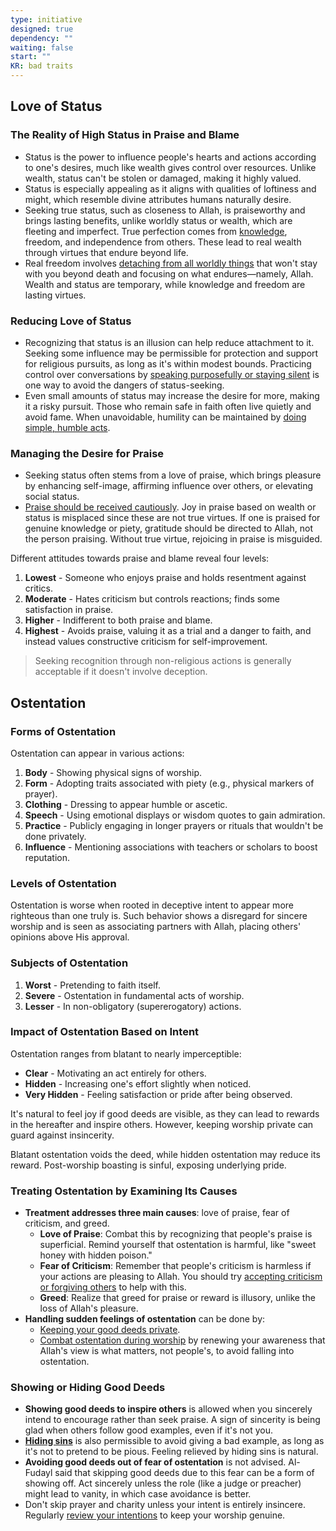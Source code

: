 ```yaml
---
type: initiative
designed: true
dependency: ""
waiting: false
start: ""
KR: bad traits
---
```


## Love of Status

### The Reality of High Status in Praise and Blame

* Status is the power to influence people's hearts and actions according to one's desires, much like wealth gives control over resources. Unlike wealth, status can't be stolen or damaged, making it highly valued.
* Status is especially appealing as it aligns with qualities of loftiness and might, which resemble divine attributes humans naturally desire.
* Seeking true status, such as closeness to Allah, is praiseworthy and brings lasting benefits, unlike worldly status or wealth, which are fleeting and imperfect. True perfection comes from [knowledge](docs/sidebar1/Processes/Build%20knowledge%20in%20free%20time.md), freedom, and independence from others. These lead to real wealth through virtues that endure beyond life.
* Real freedom involves [detaching from all worldly things](docs/sidebar1/Processes/Pride%20and%20lesser%20blessings%20-%20accept%20but%20disregard%20them.md) that won't stay with you beyond death and focusing on what endures—namely, Allah. Wealth and status are temporary, while knowledge and freedom are lasting virtues.

### Reducing Love of Status

* Recognizing that status is an illusion can help reduce attachment to it. Seeking some influence may be permissible for protection and support for religious pursuits, as long as it's within modest bounds. Practicing control over conversations by [speaking purposefully or staying silent](docs/sidebar1/Processes/Speak%20purposefully%20or%20maintain%20silence.md) is one way to avoid the dangers of status-seeking.
* Even small amounts of status may increase the desire for more, making it a risky pursuit. Those who remain safe in faith often live quietly and avoid fame. When unavoidable, humility can be maintained by [doing simple, humble acts](docs/sidebar1/Processes/Reduce%20fame%20by%20performing%20unsavory%20acts.md).

### Managing the Desire for Praise

* Seeking status often stems from a love of praise, which brings pleasure by enhancing self-image, affirming influence over others, or elevating social status.  
* [Praise should be received cautiously](docs/sidebar1/Processes/Avoid%20being%20praised%20and%20praising.md). Joy in praise based on wealth or status is misplaced since these are not true virtues. If one is praised for genuine knowledge or piety, gratitude should be directed to Allah, not the person praising. Without true virtue, rejoicing in praise is misguided.

Different attitudes towards praise and blame reveal four levels:

1. **Lowest** - Someone who enjoys praise and holds resentment against critics.
2. **Moderate** - Hates criticism but controls reactions; finds some satisfaction in praise.
3. **Higher** - Indifferent to both praise and blame.
4. **Highest** - Avoids praise, valuing it as a trial and a danger to faith, and instead values constructive criticism for self-improvement.

> Seeking recognition through non-religious actions is generally acceptable if it doesn't involve deception.

## Ostentation

### Forms of Ostentation

Ostentation can appear in various actions:

1. **Body** - Showing physical signs of worship.
2. **Form** - Adopting traits associated with piety (e.g., physical markers of prayer).
3. **Clothing** - Dressing to appear humble or ascetic.
4. **Speech** - Using emotional displays or wisdom quotes to gain admiration.
5. **Practice** - Publicly engaging in longer prayers or rituals that wouldn't be done privately.
6. **Influence** - Mentioning associations with teachers or scholars to boost reputation.

### Levels of Ostentation

Ostentation is worse when rooted in deceptive intent to appear more righteous than one truly is. Such behavior shows a disregard for sincere worship and is seen as associating partners with Allah, placing others' opinions above His approval.

### Subjects of Ostentation

1. **Worst** - Pretending to faith itself.
2. **Severe** - Ostentation in fundamental acts of worship.
3. **Lesser** - In non-obligatory (supererogatory) actions.

### Impact of Ostentation Based on Intent

Ostentation ranges from blatant to nearly imperceptible:

* **Clear** - Motivating an act entirely for others.
* **Hidden** - Increasing one's effort slightly when noticed.
* **Very Hidden** - Feeling satisfaction or pride after being observed.

It's natural to feel joy if good deeds are visible, as they can lead to rewards in the hereafter and inspire others. However, keeping worship private can guard against insincerity.

Blatant ostentation voids the deed, while hidden ostentation may reduce its reward. Post-worship boasting is sinful, exposing underlying pride.

### Treating Ostentation by Examining Its Causes

* **Treatment addresses three main causes**: love of praise, fear of criticism, and greed.
    * **Love of Praise**: Combat this by recognizing that people's praise is superficial. Remind yourself that ostentation is harmful, like "sweet honey with hidden poison."
    * **Fear of Criticism**: Remember that people's criticism is harmless if your actions are pleasing to Allah. You should try [accepting criticism or forgiving others](docs/sidebar1/Processes/Accept%20accusations%20or%20forgive%20transgressions%20against%20you.md) to help with this.
    * **Greed**: Realize that greed for praise or reward is illusory, unlike the loss of Allah's pleasure.
* **Handling sudden feelings of ostentation** can be done by:
    * [Keeping your good deeds private](docs/sidebar1/Processes/Hide%20your%20good%20deeds.md).
    * [Combat ostentation during worship](docs/sidebar1/Processes/Combat%20ostentation%20during%20worship.md) by renewing your awareness that Allah's view is what matters, not people's, to avoid falling into ostentation.

### Showing or Hiding Good Deeds

* **Showing good deeds to inspire others** is allowed when you sincerely intend to encourage rather than seek praise. A sign of sincerity is being glad when others follow good examples, even if it's not you.
* [**Hiding sins**](docs/sidebar1/Processes/Conceal%20your%20sins.md) is also permissible to avoid giving a bad example, as long as it's not to pretend to be pious. Feeling relieved by hiding sins is natural.
* **Avoiding good deeds out of fear of ostentation** is not advised. Al-Fudayl said that skipping good deeds due to this fear can be a form of showing off. Act sincerely unless the role (like a judge or preacher) might lead to vanity, in which case avoidance is better.
* Don't skip prayer and charity unless your intent is entirely insincere. Regularly [review your intentions](docs/sidebar1/Processes/Review%20initiatives%20and%20processes.md) to keep your worship genuine.
